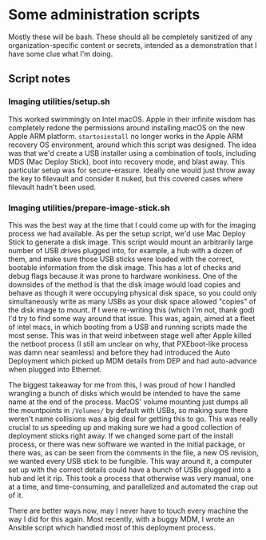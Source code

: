 # Some administration scripts

Mostly these will be bash. These should all be completely sanitized of any
organization-specific content or secrets, intended as a demonstration that I
have some clue what I'm doing.

## Script notes

### Imaging utilities/setup.sh

This worked swimmingly on Intel macOS. Apple in their infinite wisdom has
completely redone the permissions around installing macOS on the new Apple ARM
platform. ``startosinstall`` no longer works in the Apple ARM recovery OS
environment, around which this script was designed. The idea was that we'd
create a USB installer using a combination of tools, including MDS (Mac Deploy
Stick), boot into recovery mode, and blast away. This particular setup was for
secure-erasure. Ideally one would just throw away the key to filevault and
consider it nuked, but this covered cases where filevault hadn't been used.

### Imaging utilities/prepare-image-stick.sh

This was the best way at the time that I could come up with for the imaging
process we had available. As per the setup script, we'd use Mac Deploy Stick to
generate a disk image. This script would mount an arbitrarily large number of
USB drives plugged into, for example, a hub with a dozen of them, and make sure
those USB sticks were loaded with the correct, bootable information from the
disk image. This has a lot of checks and debug flags because it was prone to
hardware wonkiness. One of the downsides of the method is that the disk image
would load copies and behave as though it were occupying physical disk space,
so you could only simultaneously write as many USBs as your disk space allowed
"copies" of the disk image to mount. If I were re-writing this (which I'm not,
thank god) I'd try to find some way around that issue. This was, again, aimed
at a fleet of intel macs, in which booting from a USB and running scripts made
the most sense. This was in that weird inbetween stage well after Apple killed
the netboot process (I still am unclear on why, that PXEboot-like process was
damn near seamless) and before they had introduced the Auto Deployment which
picked up MDM details from DEP and had auto-advance when plugged into Ethernet.

The biggest takeaway for me from this, I was proud of how I handled wrangling a
bunch of disks which would be intended to have the same name at the end of the
process. MacOS' volume mounting just dumps all the mountpoints in ``/Volumes/``
by default with USBs, so making sure there weren't name collisions was a big
deal for getting this to go. This was really crucial to us speeding up and
making sure we had a good collection of deployment sticks right away. If we
changed some part of the install process, or there was new software we wanted
in the initial package, or there was, as can be seen from the comments in the
file, a new OS revision, we wanted every USB stick to be fungible. This way
around it, a computer set up with the correct details could have a bunch of
USBs plugged into a hub and let it rip. This took a process that otherwise was
very manual, one at a time, and time-consuming, and parallelized and automated
the crap out of it.

There are better ways now, may I never have to touch every machine the way I
did for this again. Most recently, with a buggy MDM, I wrote an Ansible script
which handled most of this deployment process.
